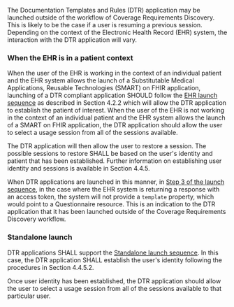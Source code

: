 The Documentation Templates and Rules (DTR) application may be launched outside of the workflow of Coverage Requirements Discovery. This is likely to be the case if a user is resuming a previous session. Depending on the context of the Electronic Health Record (EHR) system, the interaction with the DTR application will vary.

### When the EHR is in a patient context
When the user of the EHR is working in the context of an individual patient and the EHR system allows the launch of a Substitutable Medical Applications, Reusable Technologies (SMART) on FHIR application, launching of a DTR compliant application SHOULD follow the [EHR launch sequence](http://hl7.org/fhir/smart-app-launch/#ehr-launch-sequence) as described in Section 4.2.2 which will allow the DTR application to establish the patient of interest. When the user of the EHR is not working in the context of an individual patient and the EHR system allows the launch of a SMART on FHIR application, the DTR application should allow the user to select a usage session from all of the sessions available.

The DTR application will then allow the user to restore a session. The possible sessions to restore SHALL be based on the user's identity and patient that has been established. Further information on establishing user identity and sessions is available in Section 4.4.5.

When DTR applications are launched in this manner, in [Step 3 of the launch sequence](http://hl7.org/fhir/smart-app-launch/#step-3-app-exchanges-authorization-code-for-access-token), in the case where the EHR system is returning a response with an access token, the system will not provide a `template` property, which would point to a Questionnaire resource. This is an indication to the DTR application that it has been launched outside of the Coverage Requirements Discovery workflow.

### Standalone launch
DTR applications SHALL support the [Standalone launch sequence](http://hl7.org/fhir/smart%2Dapp%2Dlaunch/#standalone-launch-sequence). In this case, the DTR application SHALL establish the user's identity following the procedures in Section 4.4.5.2.

Once user identity has been established, the DTR application should allow the user to select a usage session from all of the sessions available to that particular user.